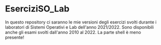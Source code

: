 # EserciziSO_Lab
In questo repository ci saranno le mie versioni degli esercizi svolti durante i laboratori di Sistemi Operativi e Lab dell'anno 2021/2022.
Sono disponibili anche gli esami svolti dall'anno 2010 al 2022. 
La parte shell è meno presente! 
